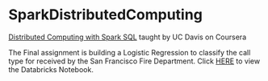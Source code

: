# SparkDistributedComputing
[Distributed Computing with Spark SQL](https://www.coursera.org/learn/spark-sql) taught by UC Davis on Coursera

The Final assignment is building a Logistic Regression to classify the call type for received by the San Francisco Fire Department. Click [HERE](https://coursera-assessments.s3.amazonaws.com/assessments/1623341308297/6efb77a6-dd11-4aa3-b2a9-ff2b7077a3d4/ML_with_Spark.html) to view the Databricks Notebook. 
